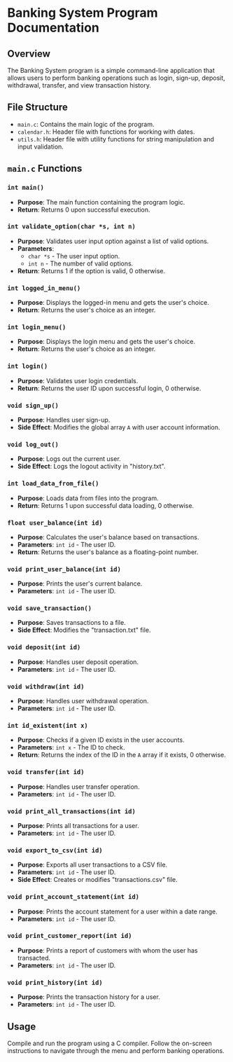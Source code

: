 # Banking System Program Documentation

## Overview

The Banking System program is a simple command-line application that allows users to perform banking operations such as login, sign-up, deposit, withdrawal, transfer, and view transaction history.

## File Structure

- `main.c`: Contains the main logic of the program.
- `calendar.h`: Header file with functions for working with dates.
- `utils.h`: Header file with utility functions for string manipulation and input validation.

## `main.c` Functions

### `int main()`

- **Purpose**: The main function containing the program logic.
- **Return**: Returns 0 upon successful execution.

### `int validate_option(char *s, int n)`

- **Purpose**: Validates user input option against a list of valid options.
- **Parameters**:
  - `char *s` - The user input option.
  - `int n` - The number of valid options.
- **Return**: Returns 1 if the option is valid, 0 otherwise.

### `int logged_in_menu()`

- **Purpose**: Displays the logged-in menu and gets the user's choice.
- **Return**: Returns the user's choice as an integer.

### `int login_menu()`

- **Purpose**: Displays the login menu and gets the user's choice.
- **Return**: Returns the user's choice as an integer.

### `int login()`

- **Purpose**: Validates user login credentials.
- **Return**: Returns the user ID upon successful login, 0 otherwise.

### `void sign_up()`

- **Purpose**: Handles user sign-up.
- **Side Effect**: Modifies the global array `A` with user account information.

### `void log_out()`

- **Purpose**: Logs out the current user.
- **Side Effect**: Logs the logout activity in "history.txt".

### `int load_data_from_file()`

- **Purpose**: Loads data from files into the program.
- **Return**: Returns 1 upon successful data loading, 0 otherwise.

### `float user_balance(int id)`

- **Purpose**: Calculates the user's balance based on transactions.
- **Parameters**: `int id` - The user ID.
- **Return**: Returns the user's balance as a floating-point number.

### `void print_user_balance(int id)`

- **Purpose**: Prints the user's current balance.
- **Parameters**: `int id` - The user ID.

### `void save_transaction()`

- **Purpose**: Saves transactions to a file.
- **Side Effect**: Modifies the "transaction.txt" file.

### `void deposit(int id)`

- **Purpose**: Handles user deposit operation.
- **Parameters**: `int id` - The user ID.

### `void withdraw(int id)`

- **Purpose**: Handles user withdrawal operation.
- **Parameters**: `int id` - The user ID.

### `int id_existent(int x)`

- **Purpose**: Checks if a given ID exists in the user accounts.
- **Parameters**: `int x` - The ID to check.
- **Return**: Returns the index of the ID in the `A` array if it exists, 0 otherwise.

### `void transfer(int id)`

- **Purpose**: Handles user transfer operation.
- **Parameters**: `int id` - The user ID.

### `void print_all_transactions(int id)`

- **Purpose**: Prints all transactions for a user.
- **Parameters**: `int id` - The user ID.

### `void export_to_csv(int id)`

- **Purpose**: Exports all user transactions to a CSV file.
- **Parameters**: `int id` - The user ID.
- **Side Effect**: Creates or modifies "transactions.csv" file.

### `void print_account_statement(int id)`

- **Purpose**: Prints the account statement for a user within a date range.
- **Parameters**: `int id` - The user ID.

### `void print_customer_report(int id)`

- **Purpose**: Prints a report of customers with whom the user has transacted.
- **Parameters**: `int id` - The user ID.

### `void print_history(int id)`

- **Purpose**: Prints the transaction history for a user.
- **Parameters**: `int id` - The user ID.

## Usage

Compile and run the program using a C compiler. Follow the on-screen instructions to navigate through the menu and perform banking operations.

